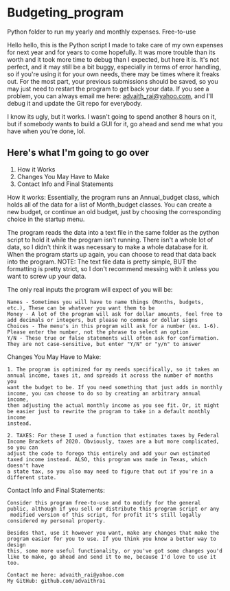 # Budgeting_program
Python folder to run my yearly and monthly expenses. Free-to-use

Hello hello, this is the Python script I made to take care of my own expenses for next year and for years to come hopefully. It was more trouble
than its worth and it took more time to debug than I expected, but here it is. It's not perfect, and it may still be a bit buggy, especially in
terms of error handling, so if you're using it for your own needs, there may be times where it freaks out. For the most part, your previous submissions should be saved,
so you may just need to restart the program to get back your data. If you see a problem, you can always email me here: advaith_rai@yahoo.com, and I'll debug it and update the
Git repo for everybody.

I know its ugly, but it works. I wasn't going to spend another 8 hours on it, but if 
somebody wants to build a GUI for it, go ahead and send me what you
have when you're done, lol.

Here's what I'm going to go over
--------------------------------
1. How it Works
2. Changes You May Have to Make
3. Contact Info and Final Statements


How it works:
Essentially, the program runs an Annual_budget class, which holds all 
of the data for a list of Month_budget classes.
You can create a new budget, or continue an old budget, just by choosing the
corresponding choice in the startup menu.

The program reads the data into a text file in the same folder as the python script to hold it while the program isn't running.
There isn't a whole lot of data, so I didn't think it was necessary to make a whole database for it. When the program starts up again,
 you can choose to read that data back into the program. NOTE: The text file data is pretty simple, BUT the formatting
 is pretty strict, so I don't recommend messing with it unless you want to screw up your data.

The only real inputs the program will expect of you will be:

    Names - Sometimes you will have to name things (Months, budgets, etc.), These can be whatever you want them to be
    Money - A lot of the program will ask for dollar amounts, feel free to add decimals or integers, but please no commas or dollar signs
    Choices - The menu's in this program will ask for a number (ex. 1-6). Please enter the number, not the phrase to select an option
    Y/N - These true or false statements will often ask for confirmation. They are not case-sensitive, but enter "Y/N" or "y/n" to answer



Changes You May Have to Make:

    1. The program is optimized for my needs specifically, so it takes an annual income, taxes it, and spreads it across the number of months you
    want the budget to be. If you need something that just adds in monthly income, you can choose to do so by creating an arbitrary annual income,
    then adjusting the actual monthly income as you see fit. Or, it might be easier just to rewrite the program to take in a default monthly income
    instead.

    2. TAXES: For these I used a function that estimates taxes by Federal Income Brackets of 2020. Obviously, taxes are a but more complicated, so you can
    adjust the code to forego this entirely and add your own estimated taxed income instead. ALSO, this program was made in Texas, which doesn't have
    a state tax, so you also may need to figure that out if you're in a different state.


Contact Info and Final Statements:

    Consider this program free-to-use and to modify for the general public, although if you sell or distribute this program script or any
     modified version of this script, for profit it's still legally considered my personal property.

    Besides that, use it however you want, make any changes that make the program easier for you to use. If you think you know a better way to design
    this, some more useful functionality, or you've got some changes you'd like to make, go ahead and send it to me, because I'd love to use it too.

    Contact me here: advaith_rai@yahoo.com
    My GitHub: github.com/advaithrai
